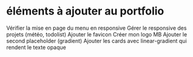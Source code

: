 # éléments à ajouter au portfolio

Vérifier la mise en page du menu en responsive
Gérer le responsive des projets (météo, todolist)
Ajouter le favicon
Créer mon logo MB
Ajouter le second placeholder (gradient)
Ajouter les cards avec linear-gradient qui rendent le texte opaque
